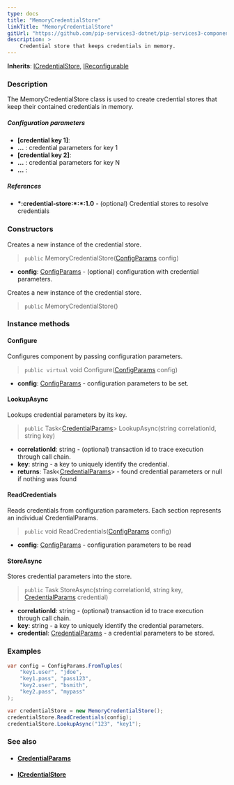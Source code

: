 ```yaml
---
type: docs
title: "MemoryCredentialStore"
linkTitle: "MemoryCredentialStore"
gitUrl: "https://github.com/pip-services3-dotnet/pip-services3-components-dotnet"
description: >
    Credential store that keeps credentials in memory.
---
```


**Inherits**: [ICredentialStore](../icredential_store), [IReconfigurable](../../../commons/config/ireconfigurable)

### Description

The MemoryCredentialStore class is used to create credential stores that keep their contained credentials in memory.

##### Configuration parameters

- **[credential key 1]**:
- **...** : credential parameters for key 1
- **[credential key 2]**:
- **...** : credential parameters for key N
- **...** :

##### References
- **\*:credential-store:\*:\*:1.0** -  (optional) Credential stores to resolve credentials



### Constructors
Creates a new instance of the credential store.

> `public` MemoryCredentialStore([ConfigParams](../../../commons/config/config_params) config)

- **config**: [ConfigParams](../../../commons/config/config_params) - (optional) configuration with credential parameters.


Creates a new instance of the credential store.

> `public` MemoryCredentialStore()


### Instance methods

#### Configure
Configures component by passing configuration parameters.

> `public virtual` void Configure([ConfigParams](../../../commons/config/config_params) config)

- **config**: [ConfigParams](../../../commons/config/config_params) - configuration parameters to be set.


#### LookupAsync
Lookups credential parameters by its key.

> `public` Task<[CredentialParams](../credential_params)> LookupAsync(string correlationId, string key)

- **correlationId**: string - (optional) transaction id to trace execution through call chain.
- **key**: string - a key to uniquely identify the credential.
- **returns**: Task<[CredentialParams](../credential_params)> - found credential parameters or null if nothing was found


#### ReadCredentials
Reads credentials from configuration parameters.
Each section represents an individual CredentialParams.

> `public` void ReadCredentials([ConfigParams](../../../commons/config/config_params) config)

- **config**: [ConfigParams](../../../commons/config/config_params) - configuration parameters to be read


#### StoreAsync
Stores credential parameters into the store.

> `public` Task StoreAsync(string correlationId, string key, [CredentialParams](../credential_params) credential)

- **correlationId**: string - (optional) transaction id to trace execution through call chain.
- **key**: string - a key to uniquely identify the credential parameters.
- **credential**: [CredentialParams](../credential_params) - a credential parameters to be stored.

### Examples

```cs
var config = ConfigParams.FromTuples(
    "key1.user", "jdoe",
    "key1.pass", "pass123",
    "key2.user", "bsmith",
    "key2.pass", "mypass" 
);

var credentialStore = new MemoryCredentialStore();
credentialStore.ReadCredentials(config);
credentialStore.LookupAsync("123", "key1");
```

### See also
- #### [CredentialParams](../credential_params)
- #### [ICredentialStore](../icredential_store)

